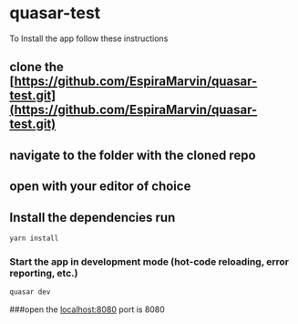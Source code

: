 # quasar-test
To Install the app follow these instructions

## clone the [https://github.com/EspiraMarvin/quasar-test.git](https://github.com/EspiraMarvin/quasar-test.git)

## navigate to the folder with the cloned repo

## open with your editor of choice

## Install the dependencies run

```bash
yarn install
```

### Start the app in development mode (hot-code reloading, error reporting, etc.)
```bash
quasar dev
```
###open the [localhost:8080](http://localhost:8080) port is 8080


